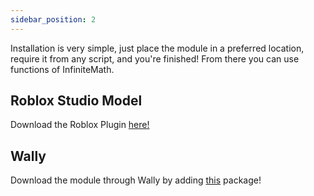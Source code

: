 ```yaml
---
sidebar_position: 2
---
```


Installation is very simple, just place the module in a preferred location, require it from any script, and you're finished! From there you can use functions of InfiniteMath.

## Roblox Studio Model
Download the Roblox Plugin [here!](https://www.roblox.com/library/12473700145/InfiniteMath)

## Wally

Download the module through Wally by adding [this](https://wally.run/package/kdudedev/infinite-math?version=1.2.3) package!
